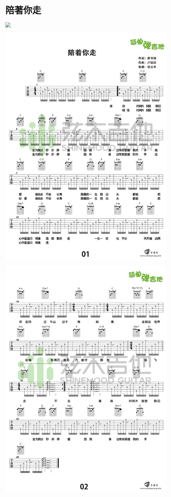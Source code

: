 # 陪著你走

[![](https://i.loli.net/2019/02/24/5c7295af02b2d.png)](https://www.youtube.com/watch?v=kZ4Jhl0b00c)

![](./1.png)

![](./2.png)

